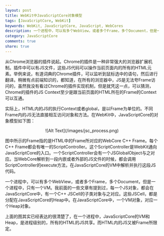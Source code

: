 ```yaml
---
layout: post
title: WebKit中JavaScriptCore对象模型
tags: [JavaScriptCore, WebKit]
keywords: WebKit, JavaScriptCore, JavaScript, WebCores
description: 一个进程中，可以有多个WebView，或者多个Frame，多个Document，但是一个进程中，只有一个VM。我前面的一些文章有提到过，每一个JS对象，都会在JavaScriptCore中，有一个C++ JSCell的子类对象与之对应。这些JSCell，都是分配在JavaScriptCore的Heap中。在JavaScriptCore中，一个VM对象，对应一个Heap对象。
category: JavaScriptCore
comments: true
share: true
---
```



从Chrome浏览器的插件说起。Chrome的插件是一种非常强大的浏览器扩展机制。插件中可以有JS文件，这些JS代码可以操作当前页面内的所有的HTML元素。举例来说，有道词典的Chrome插件，可以监听到鼠标选中的语句，然后进行翻译。稍微有点前端知识的，都知道，在所有的浏览器中，JS是无法夸Frame访问的，虽然我没有看过Chrome的插件实现机制，但是就凭这一点，可以猜测，Chrome的插件的JS Context至少是跟当前页面的HTML所在的Frame的Context可以互通。      

实际上，HTML内的JS的执行Context或者global，是以Frame为单位的。不同Frame内的JS无法直接相互访问对象和方法。在WebKit中，JavaScriptCore的对象模型如下图：

<center>
![Alt Text](/images/jsc_process.png)
</center> 


图中所示的Frame指的是HTML中的Frame所对应的WebCore C++ Frame。每个C++ Frame都会有唯一的ScriptController。这个ScriptController是WebKit通向JavaScriptCore的入口。一个ScriptController会有一个JSGlobalObject与之对应。当WebCore解析到一段内嵌或者外部的JS文件的时候，都会调用ScriptController的execute方法，在JavaScriptCore的VM中解析并执行这段JS代码。   


一个进程中，可以有多个WebView，或者多个Frame，多个Document，但是一个进程中，只有一个VM。我前面的一些文章有提到过，每一个JS对象，都会在JavaScriptCore中，有一个C++ JSCell的子类对象与之对应。这些JSCell，都是分配在JavaScriptCore的Heap中。在JavaScriptCore中，一个VM对象，对应一个Heap对象。

上面的图其实已经表达的很清楚了，在一个进程中，JavaScriptCore的VM和Heap，是进程级别的，所有的HTML的JS共享。而HTML内的JS又被Frame所限定。
